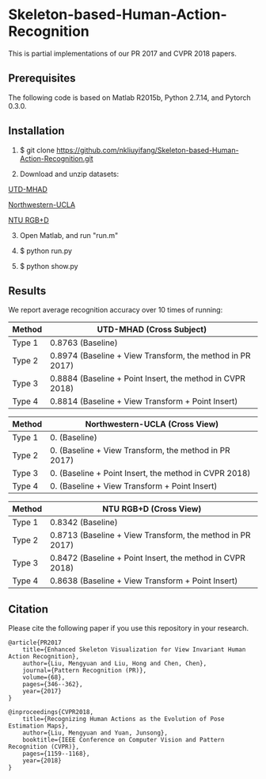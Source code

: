 # Skeleton-based-Human-Action-Recognition
This is partial implementations of our PR 2017 and CVPR 2018 papers.

## Prerequisites
The following code is based on Matlab R2015b, Python 2.7.14, and Pytorch 0.3.0.

## Installation
1. $ git clone https://github.com/nkliuyifang/Skeleton-based-Human-Action-Recognition.git

2. Download and unzip datasets: 

[UTD-MHAD](https://pan.baidu.com/s/1hc3AYngGxCXk49ihW-EbuA)

[Northwestern-UCLA](https://pan.baidu.com/s/1f7hWElp3_u5Wen8qVGfB8Q)

[NTU RGB+D]()

3. Open Matlab, and run "run.m"

4. $ python run.py

5. $ python show.py

## Results
We report average recognition accuracy over 10 times of running:

Method | UTD-MHAD (Cross Subject)
------ | -------------------------
Type 1 | 0.8763 (Baseline)
Type 2 | 0.8974 (Baseline + View Transform, the method in PR 2017)
Type 3 | 0.8884 (Baseline + Point Insert, the method in CVPR 2018)
Type 4 | 0.8814 (Baseline + View Transform + Point Insert)


Method | Northwestern-UCLA (Cross View)
------ | -------------------------
Type 1 | 0. (Baseline)
Type 2 | 0. (Baseline + View Transform, the method in PR 2017)
Type 3 | 0. (Baseline + Point Insert, the method in CVPR 2018)
Type 4 | 0. (Baseline + View Transform + Point Insert)


Method | NTU RGB+D (Cross View)
------ | -------------------------
Type 1 | 0.8342 (Baseline)
Type 2 | 0.8713 (Baseline + View Transform, the method in PR 2017)
Type 3 | 0.8472 (Baseline + Point Insert, the method in CVPR 2018)
Type 4 | 0.8638 (Baseline + View Transform + Point Insert)


## Citation
Please cite the following paper if you use this repository in your research.
```
@article{PR2017
    title={Enhanced Skeleton Visualization for View Invariant Human Action Recognition},
    author={Liu, Mengyuan and Liu, Hong and Chen, Chen},
    journal={Pattern Recognition (PR)},
    volume={68},
    pages={346--362},
    year={2017}
}

@inproceedings{CVPR2018,
    title={Recognizing Human Actions as the Evolution of Pose Estimation Maps},
    author={Liu, Mengyuan and Yuan, Junsong},
    booktitle={IEEE Conference on Computer Vision and Pattern Recognition (CVPR)},
    pages={1159--1168},
    year={2018}
}
